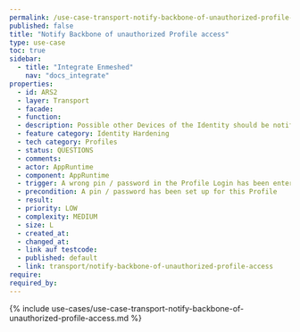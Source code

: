 ```yaml
---
permalink: /use-case-transport-notify-backbone-of-unauthorized-profile-access
published: false
title: "Notify Backbone of unauthorized Profile access"
type: use-case
toc: true
sidebar:
  - title: "Integrate Enmeshed"
    nav: "docs_integrate"
properties:
  - id: ARS2
  - layer: Transport
  - facade:
  - function:
  - description: Possible other Devices of the Identity should be notified, if the pin or password has been wrongly entered multiple times. This notification could happen by the use of the Backbone, in addition to a possible central tracking of failed login attempts on Devices.
  - feature category: Identity Hardening
  - tech category: Profiles
  - status: QUESTIONS
  - comments:
  - actor: AppRuntime
  - component: AppRuntime
  - trigger: A wrong pin / password in the Profile Login has been entered multiple times
  - precondition: A pin / password has been set up for this Profile
  - result:
  - priority: LOW
  - complexity: MEDIUM
  - size: L
  - created_at:
  - changed_at:
  - link auf testcode:
  - published: default
  - link: transport/notify-backbone-of-unauthorized-profile-access
require:
required_by:
---
```


{% include use-cases/use-case-transport-notify-backbone-of-unauthorized-profile-access.md %}
